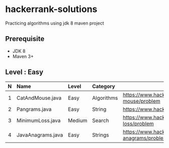 # hackerrank-solutions
Practicing algorithms using jdk 8 maven project

## Prerequisite
* JDK 8
* Maven 3+

## Level : Easy

| N| Name | Level |  Category |Link|
| :-------------: |:-------------|:-------------|:-------------|-------|
| 1 |CatAndMouse.java|Easy|Algorithms|https://www.hackerrank.com/challenges/cats-and-a-mouse/problem|
| 2 |Pangrams.java|Easy|String|https://www.hackerrank.com/challenges/pangrams/problem|
| 3 |MinimumLoss.java|Medium|Search|https://www.hackerrank.com/challenges/minimum-loss/problem|
| 4 |JavaAnagrams.java|Easy|Strings|https://www.hackerrank.com/challenges/java-anagrams/problem|
